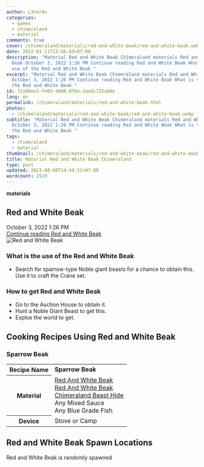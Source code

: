 ```yaml
---
author: L3n4r0x
categories:
  - games
  - chimeraland
  - material
comments: true
cover: /chimeraland/materials/red-and-white-beak/red-and-white-beak.webp
date: 2022-01-11T13:56:03+07:00
description: "Material Red and White Beak Chimeraland materials Red and White
  Beak October 3, 2022 1:26 PM Continue reading Red and White Beak What is the
  use of the Red and White Beak "
excerpt: "Material Red and White Beak Chimeraland materials Red and White Beak
  October 3, 2022 1:26 PM Continue reading Red and White Beak What is the use of
  the Red and White Beak "
id: 72a96ee2-fe03-4888-876e-2aedc725ab0e
lang: en
permalink: /chimeraland/materials/red-and-white-beak.html
photos:
  - /chimeraland/materials/red-and-white-beak/red-and-white-beak.webp
subtitle: "Material Red and White Beak Chimeraland materials Red and White Beak
  October 3, 2022 1:26 PM Continue reading Red and White Beak What is the use of
  the Red and White Beak "
tags:
  - chimeraland
  - material
thumbnail: /chimeraland/materials/red-and-white-beak/red-and-white-beak.webp
title: Material Red and White Beak Chimeraland
type: post
updated: 2023-08-08T14:44:51+07:00
wordcount: 1519
---
```


<link
  rel="stylesheet"
  href="https://rawcdn.githack.com/dimaslanjaka/Web-Manajemen/870a349/css/bootstrap-5-3-0-alpha3-wrapper.css"
/>
<section id="bootstrap-wrapper">
  <div data-bs-theme="dark">
    <div
      class="row g-0 border rounded overflow-hidden flex-md-row mb-4 shadow-sm position-relative bg-dark text-light"
    >
      <div class="col p-4 d-flex flex-column position-static">
        <strong class="d-inline-block mb-2 text-success">materials</strong>
        <h2 class="mb-0">Red and White Beak</h2>
        <div class="mb-1 text-muted">October 3, 2022 1:26 PM</div>
        <a
          href="/chimeraland/materials/red-and-white-beak.html"
          class="stretched-link d-none text-primary"
          >Continue reading Red and White Beak</a
        >
      </div>
      <div class="col-auto d-none d-md-block d-lg-block">
        <img
          src="https://www.webmanajemen.com/chimeraland/materials/red-and-white-beak/red-and-white-beak.webp"
          alt="Red and White Beak"
        />
      </div>
    </div>
    <div class="row">
      <div class="col-lg-6 col-12 mb-2">
        <div class="card">
          <div class="card-body">
            <h3 class="card-title">
              What is the use of the Red and White Beak
            </h3>
            <div class="card-text">
              <ul>
                <li>
                  Search for sparrow-type Noble giant beasts for a chance to
                  obtain this. Use it to craft the Crane set.
                </li>
              </ul>
            </div>
          </div>
        </div>
      </div>
      <div class="col-lg-6 col-12 mb-2">
        <div class="card">
          <div class="card-body">
            <h3 class="card-title">How to get Red and White Beak</h3>
            <div class="card-text">
              <ul>
                <li>Go to the Auction House to obtain it.</li>
                <li>Hunt a Noble Giant Beast to get this.</li>
                <li>Exploe the world to get.</li>
              </ul>
            </div>
          </div>
        </div>
      </div>
      <div class="col-12 mb-2">
        <h2 id="cookable">Cooking Recipes Using Red and White Beak</h2>
        <div id="recipe-sparrow-beak">
          <h3 id="item-sparrow-beak">Sparrow Beak</h3>
          <div class="mb-2">
            <table class="table">
              <tr>
                <th>Recipe Name</th>
                <td><b>Sparrow Beak</b></td>
              </tr>
              <tr>
                <th>Material</th>
                <td>
                  <a
                    class="text-decoration-none text-primary"
                    href="/chimeraland/materials/red-and-white-beak.html"
                    >Red And White Beak</a
                  ><br /><a
                    class="text-decoration-none text-primary"
                    href="/chimeraland/materials/red-and-white-beak.html"
                    >Red And White Beak</a
                  ><br /><a
                    class="text-decoration-none text-primary"
                    href="/chimeraland/materials/chimeraland-beast-hide.html"
                    >Chimeraland Beast Hide</a
                  ><br />Any Mixed Sauce<br />Any Blue Grade Fish
                </td>
              </tr>
              <tr>
                <th>Device</th>
                <td>Stove or Camp</td>
              </tr>
            </table>
          </div>
        </div>
      </div>
      <div class="col-12 mb-2">
        <h2>Red and White Beak Spawn Locations</h2>
        <p>Red and White Beak is randomly spawned</p>
      </div>
    </div>
  </div>
</section>